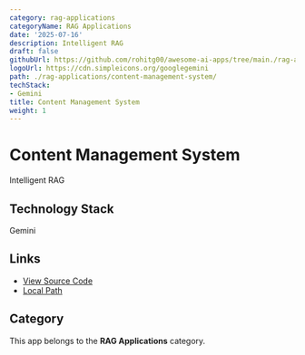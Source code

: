 ```yaml
---
category: rag-applications
categoryName: RAG Applications
date: '2025-07-16'
description: Intelligent RAG
draft: false
githubUrl: https://github.com/rohitg00/awesome-ai-apps/tree/main./rag-applications/content-management-system/
logoUrl: https://cdn.simpleicons.org/googlegemini
path: ./rag-applications/content-management-system/
techStack:
- Gemini
title: Content Management System
weight: 1
---
```


# Content Management System

Intelligent RAG

## Technology Stack

Gemini

## Links

- [View Source Code](https://github.com/rohitg00/awesome-ai-apps/tree/main./rag-applications/content-management-system/)
- [Local Path](./rag-applications/content-management-system/)

## Category

This app belongs to the **RAG Applications** category.
